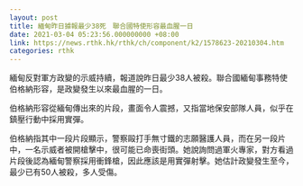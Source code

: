 ```yaml
---
layout: post
title: 緬甸昨日據報最少38死　聯合國特使形容最血腥一日
date: 2021-03-04 05:23:56.000000000 +08:00
link: https://news.rthk.hk/rthk/ch/component/k2/1578623-20210304.htm
categories: rthk
---
```


緬甸反對軍方政變的示威持續，報道說昨日最少38人被殺。聯合國緬甸事務特使伯格納形容，是政變發生以來最血腥的一日。

伯格納形容從緬甸傳出來的片段，畫面令人震撼，又指當地保安部隊人員，似乎在鎮壓行動中採用實彈。

伯格納指其中一段片段顯示，警察毆打手無寸鐵的志願醫護人員，而在另一段片中，一名示威者被開槍擊中，很可能已命喪街頭。她說詢問過軍火專家，對方看過片段後認為緬甸警察採用衝鋒槍，因此應該是用實彈射擊。她估計政變發生至今，最少已有50人被殺，多人受傷。
